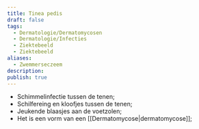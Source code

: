 ```yaml
---
title: Tinea pedis
draft: false
tags:
  - Dermatologie/Dermatomycosen
  - Dermatologie/Infecties
  - Ziektebeeld
  - Ziektebeeld
aliases:
  - Zwemmerseczeem
description: 
publish: true
---
```



- Schimmelinfectie tussen de tenen;
- Schilfereing en kloofjes tussen de tenen;
- Jeukende blaasjes aan de voetzolen;
- Het is een vorm van een [[Dermatomycose|dermatomycose]];